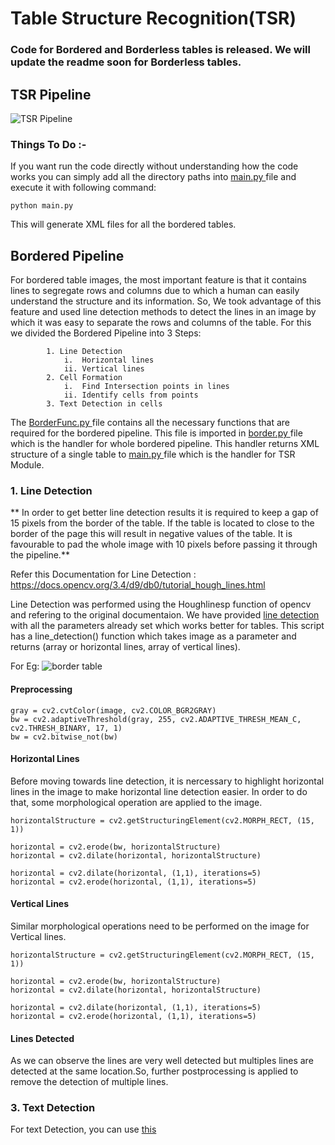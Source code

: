 # Table Structure Recognition(TSR)

### Code for Bordered and Borderless tables is released. We will update the readme soon for Borderless tables.

## TSR Pipeline
![TSR Pipeline](https://github.com/DevashishPrasad/CascadeTabNet/blob/master/Table%20Structure%20Recognition/Pipeline.PNG)

### Things To Do :- 
If you want run the code directly without understanding how the code works you can simply add all the directory paths into <a href=https://github.com/DevashishPrasad/CascadeTabNet/blob/master/Table%20Structure%20Recognition/main.py> main.py </a> file and execute it with following command:
```
python main.py
```
This will generate XML files for all the bordered tables.

## Bordered Pipeline
For bordered table images, the most important feature is that it contains lines to segregate rows and columns due to which a human can easily understand the structure and its information. So, We took advantage of this feature and used line detection methods to detect the lines in an image by which it was easy to separate the rows and columns of the table. For this we divided the Bordered Pipeline into 3 Steps: 
            
            1. Line Detection
                i.  Horizontal lines
                ii. Vertical lines
            2. Cell Formation
                i.  Find Intersection points in lines
                ii. Identify cells from points
            3. Text Detection in cells 

The <a href=https://github.com/DevashishPrasad/CascadeTabNet/blob/master/Table%20Structure%20Recognition/Functions/BorderFunc.py > BorderFunc.py </a> file contains all the necessary functions that are required for the bordered pipeline. This file is imported in <a href=https://github.com/DevashishPrasad/CascadeTabNet/blob/master/Table%20Structure%20Recognition/border.py> border.py </a> file which is the handler for whole bordered pipeline. This handler returns XML structure of a single table to <a href=https://github.com/DevashishPrasad/CascadeTabNet/blob/master/Table%20Structure%20Recognition/main.py> main.py </a> file which is the handler for TSR Module.

### 1. Line Detection
** In order to get better line detection results it is required to keep a gap of 15 pixels from the border of the table. If the table is located to close to the border of the page this will result in negative values of the table. It is favourable to pad the whole image with 10 pixels before passing it through the pipeline.**

Refer this Documentation for Line Detection : https://docs.opencv.org/3.4/d9/db0/tutorial_hough_lines.html

Line Detection was performed using the Houghlinesp function of opencv and refering to the original documentaion. We have provided <a href=https://github.com/DevashishPrasad/CascadeTabNet/blob/master/Table%20Structure%20Recognition/Functions/line_detection.py > line detection</a> with all the parameters already set which works better for tables. This script has a line_detection() function which takes image as a parameter and returns (array or horizontal lines, array of vertical lines).

For Eg:
![border table](https://github.com/DevashishPrasad/CascadeTabNet/blob/master/Table%20Structure%20Recognition/images/FInal_lineDetection.png)
<!--![border table](https://github.com/DevashishPrasad/CascadeTabNet/blob/master/Table%20Structure%20Recognition/images/table.PNG)-->

#### Preprocessing  
```
gray = cv2.cvtColor(image, cv2.COLOR_BGR2GRAY)
bw = cv2.adaptiveThreshold(gray, 255, cv2.ADAPTIVE_THRESH_MEAN_C, cv2.THRESH_BINARY, 17, 1)
bw = cv2.bitwise_not(bw)
```
<!--![preprocessing](https://github.com/DevashishPrasad/CascadeTabNet/blob/master/Table%20Structure%20Recognition/images/preprocessing.PNG)-->

#### Horizontal Lines
Before moving towards line detection, it is nercessary to highlight horizontal lines in the image to make horizontal line detection easier. In order to do that, some morphological operation are applied to the image.

```
horizontalStructure = cv2.getStructuringElement(cv2.MORPH_RECT, (15, 1))

horizontal = cv2.erode(bw, horizontalStructure)
horizontal = cv2.dilate(horizontal, horizontalStructure)

horizontal = cv2.dilate(horizontal, (1,1), iterations=5)
horizontal = cv2.erode(horizontal, (1,1), iterations=5)
```
<!--![horizontal](https://github.com/DevashishPrasad/CascadeTabNet/blob/master/Table%20Structure%20Recognition/images/horizontal.PNG)-->

#### Vertical Lines
Similar morphological operations need to be performed on the image for Vertical lines.

```
horizontalStructure = cv2.getStructuringElement(cv2.MORPH_RECT, (15, 1))

horizontal = cv2.erode(bw, horizontalStructure)
horizontal = cv2.dilate(horizontal, horizontalStructure)

horizontal = cv2.dilate(horizontal, (1,1), iterations=5)
horizontal = cv2.erode(horizontal, (1,1), iterations=5)
```
<!--![vertical](https://github.com/DevashishPrasad/CascadeTabNet/blob/master/Table%20Structure%20Recognition/images/vertical.PNG)-->

#### Lines Detected 

<!--![Lines](https://github.com/DevashishPrasad/CascadeTabNet/blob/master/Table%20Structure%20Recognition/images/lines_detected.PNG)-->

As we can observe the lines are very well detected but multiples lines are detected at the same location.So, further postprocessing is applied to remove the detection of multiple lines.

### 3. Text Detection
For text Detection, you can use [this](https://github.com/AyanGadpal/TextTron-Lightweight-text-detector) 
